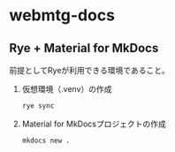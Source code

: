 # webmtg-docs

## Rye + Material for MkDocs

前提としてRyeが利用できる環境であること。

1. 仮想環境（.venv）の作成

    ```bash
    rye sync
    ```

2. Material for MkDocsプロジェクトの作成

    ```bash
    mkdocs new .
    ```
